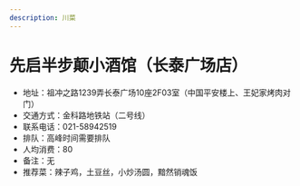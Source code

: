 ```yaml
---
description: 川菜
---
```


# 先启半步颠小酒馆（长泰广场店）

* 地址：祖冲之路1239弄长泰广场10座2F03室（中国平安楼上、王妃家烤肉对门）
* 交通方式：金科路地铁站（二号线）
* 联系电话：021-58942519
* 排队：高峰时间需要排队
* 人均消费：80
* 备注：无
* 推荐菜：辣子鸡，土豆丝，小炒汤圆，黯然销魂饭
